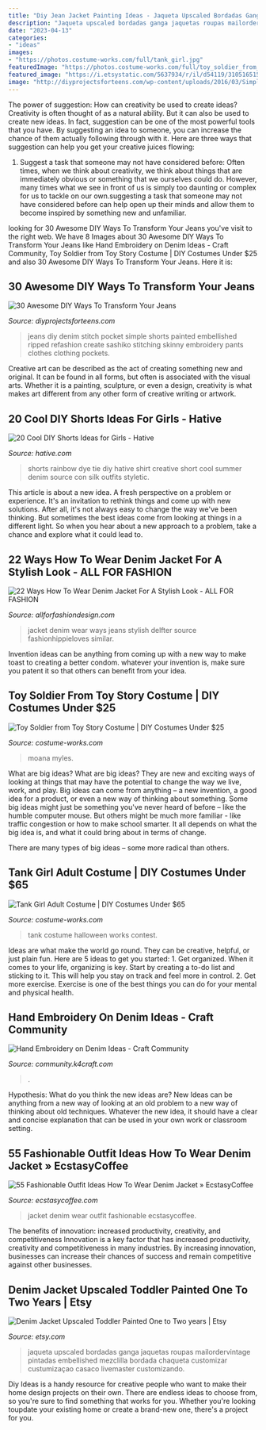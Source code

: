```yaml
---
title: "Diy Jean Jacket Painting Ideas - Jaqueta Upscaled Bordadas Ganga Jaquetas Roupas Mailordervintage Pintadas Embellished Mezclilla Bordada Chaqueta Customizar Custumizaçao Casaco Livemaster Customizando"
description: "Jaqueta upscaled bordadas ganga jaquetas roupas mailordervintage pintadas embellished mezclilla bordada chaqueta customizar custumizaçao casaco livemaster customizando"
date: "2023-04-13"
categories:
- "ideas"
images:
- "https://photos.costume-works.com/full/tank_girl.jpg"
featuredImage: "https://photos.costume-works.com/full/toy_soldier_from_toy_story.jpg"
featured_image: "https://i.etsystatic.com/5637934/r/il/d54119/310516515/il_1588xN.310516515.jpg"
image: "http://diyprojectsforteens.com/wp-content/uploads/2016/03/Simple-Stitch-Over-Denim-Pocket-Design.jpg"
---
```



The power of suggestion: How can creativity be used to create ideas?
Creativity is often thought of as a natural ability. But it can also be used to create new ideas. In fact, suggestion can be one of the most powerful tools that you have. By suggesting an idea to someone, you can increase the chance of them actually following through with it. Here are three ways that suggestion can help you get your creative juices flowing: 
1. Suggest a task that someone may not have considered before: Often times, when we think about creativity, we think about things that are immediately obvious or something that we ourselves could do. However, many times what we see in front of us is simply too daunting or complex for us to tackle on our own.suggesting a task that someone may not have considered before can help open up their minds and allow them to become inspired by something new and unfamiliar. 

	

		
looking for 30 Awesome DIY Ways To Transform Your Jeans you've visit to the right web. We have 8 Images about 30 Awesome DIY Ways To Transform Your Jeans like Hand Embroidery on Denim Ideas - Craft Community, Toy Soldier from Toy Story Costume | DIY Costumes Under $25 and also 30 Awesome DIY Ways To Transform Your Jeans. Here it is:
		
    
## 30 Awesome DIY Ways To Transform Your Jeans

<img loading=lazy src="http://diyprojectsforteens.com/wp-content/uploads/2016/03/Simple-Stitch-Over-Denim-Pocket-Design.jpg" onerror="this.onerror=null;this.src='https://tse4.mm.bing.net/th?id=OIP.0V8cczbUuBoeNtwSQ2gq_AHaLH&amp;pid=15.1';" alt="30 Awesome DIY Ways To Transform Your Jeans">

_Source: diyprojectsforteens.com_

>jeans diy denim stitch pocket simple shorts painted embellished ripped refashion create sashiko stitching skinny embroidery pants clothes clothing pockets. 

	

Creative art can be described as the act of creating something new and original. It can be found in all forms, but often is associated with the visual arts. Whether it is a painting, sculpture, or even a design, creativity is what makes art different from any other form of creative writing or artwork.

    
## 20 Cool DIY Shorts Ideas For Girls - Hative

<img loading=lazy src="https://hative.com/wp-content/uploads/2015/01/diy-shorts-ideas/2-rainbow-tie-dye-shorts.jpg" onerror="this.onerror=null;this.src='https://tse2.mm.bing.net/th?id=OIP.-OBwYQLO4JKpt12L0m4xRQHaKX&amp;pid=15.1';" alt="20 Cool DIY Shorts Ideas for Girls - Hative">

_Source: hative.com_

>shorts rainbow dye tie diy hative shirt creative short cool summer denim source con silk outfits styletic. 

	

This article is about a new idea. A fresh perspective on a problem or experience. It's an invitation to rethink things and come up with new solutions. After all, it's not always easy to change the way we've been thinking. But sometimes the best ideas come from looking at things in a different light. So when you hear about a new approach to a problem, take a chance and explore what it could lead to.

    
## 22 Ways How To Wear Denim Jacket For A Stylish Look - ALL FOR FASHION

<img loading=lazy src="https://allforfashiondesign.com/wp-content/uploads/2014/03/kwa-10.jpg" onerror="this.onerror=null;this.src='https://tse4.mm.bing.net/th?id=OIP.-CPnIi4m9fP158SMfNFcRgHaLH&amp;pid=15.1';" alt="22 Ways How To Wear Denim Jacket For A Stylish Look - ALL FOR FASHION">

_Source: allforfashiondesign.com_

>jacket denim wear ways jeans stylish delfter source fashionhippieloves similar. 

	

Invention ideas can be anything from coming up with a new way to make toast to creating a better condom. whatever your invention is, make sure you patent it so that others can benefit from your idea.

    
## Toy Soldier From Toy Story Costume | DIY Costumes Under $25

<img loading=lazy src="https://photos.costume-works.com/full/toy_soldier_from_toy_story.jpg" onerror="this.onerror=null;this.src='https://tse4.mm.bing.net/th?id=OIP.YtNXLI1y08KBS_QiSMnJ-gHaMe&amp;pid=15.1';" alt="Toy Soldier from Toy Story Costume | DIY Costumes Under $25">

_Source: costume-works.com_

>moana myles. 

	

What are big ideas?
What are big ideas? They are new and exciting ways of looking at things that may have the potential to change the way we live, work, and play. Big ideas can come from anything – a new invention, a good idea for a product, or even a new way of thinking about something.
Some big ideas might just be something you've never heard of before – like the humble computer mouse. But others might be much more familiar - like traffic congestion or how to make school smarter. It all depends on what the big idea is, and what it could bring about in terms of change.

There are many types of big ideas – some more radical than others.

    
## Tank Girl Adult Costume | DIY Costumes Under $65

<img loading=lazy src="https://photos.costume-works.com/full/tank_girl.jpg" onerror="this.onerror=null;this.src='https://tse4.mm.bing.net/th?id=OIP.T73Btwc9QfvWp5_zP715eQHaLH&amp;pid=15.1';" alt="Tank Girl Adult Costume | DIY Costumes Under $65">

_Source: costume-works.com_

>tank costume halloween works contest. 

	

Ideas are what make the world go round. They can be creative, helpful, or just plain fun. Here are 5 ideas to get you started: 1. Get organized. When it comes to your life, organizing is key. Start by creating a to-do list and sticking to it. This will help you stay on track and feel more in control. 2. Get more exercise. Exercise is one of the best things you can do for your mental and physical health.

    
## Hand Embroidery On Denim Ideas - Craft Community

<img loading=lazy src="https://community.k4craft.com/wp-content/uploads/2017/07/old-jeans-4.jpg" onerror="this.onerror=null;this.src='https://tse4.mm.bing.net/th?id=OIP.I2wUd_Qxz04ZfZYqdy-7BQHaJ4&amp;pid=15.1';" alt="Hand Embroidery on Denim Ideas - Craft Community">

_Source: community.k4craft.com_

>. 

	

Hypothesis: What do you think the new ideas are?
New Ideas can be anything from a new way of looking at an old problem to a new way of thinking about old techniques. Whatever the new idea, it should have a clear and concise explanation that can be used in your own work or classroom setting.

    
## 55 Fashionable Outfit Ideas How To Wear Denim Jacket » EcstasyCoffee

<img loading=lazy src="https://i1.wp.com/www.ecstasycoffee.com/wp-content/uploads/2016/10/Denim-Jacket-3.jpg?resize=620%2C929" onerror="this.onerror=null;this.src='https://tse4.mm.bing.net/th?id=OIP.DajuVrz-a20VKgb6vbcuCgHaLG&amp;pid=15.1';" alt="55 Fashionable Outfit Ideas How To Wear Denim Jacket » EcstasyCoffee">

_Source: ecstasycoffee.com_

>jacket denim wear outfit fashionable ecstasycoffee. 

	

The benefits of innovation: increased productivity, creativity, and competitiveness
Innovation is a key factor that has increased productivity, creativity and competitiveness in many industries. By increasing innovation, businesses can increase their chances of success and remain competitive against other businesses.

    
## Denim Jacket Upscaled Toddler Painted One To Two Years | Etsy

<img loading=lazy src="https://i.etsystatic.com/5637934/r/il/d54119/310516515/il_1588xN.310516515.jpg" onerror="this.onerror=null;this.src='https://tse1.mm.bing.net/th?id=OIP.oka4T6SAR_QegxPO8ZlyhAHaJ3&amp;pid=15.1';" alt="Denim Jacket Upscaled Toddler Painted One to Two years | Etsy">

_Source: etsy.com_

>jaqueta upscaled bordadas ganga jaquetas roupas mailordervintage pintadas embellished mezclilla bordada chaqueta customizar custumizaçao casaco livemaster customizando. 

	

Diy Ideas is a handy resource for creative people who want to make their home design projects on their own. There are endless ideas to choose from, so you're sure to find something that works for you. Whether you're looking toupdate your existing home or create a brand-new one, there's a project for you.

